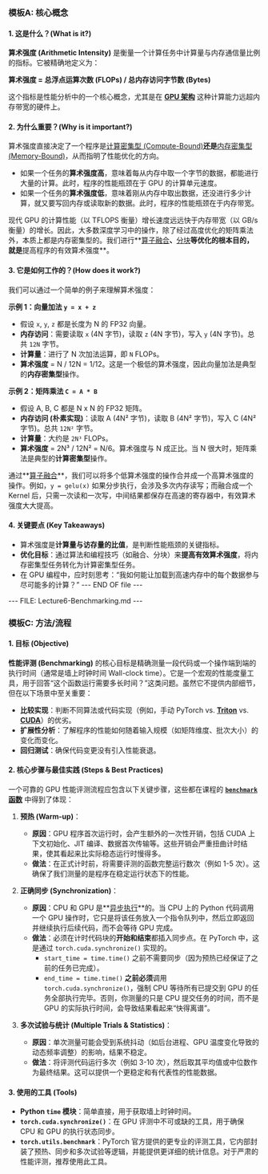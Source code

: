 ### 模板A: 核心概念

#### 1. 这是什么？(What is it?)

**算术强度 (Arithmetic Intensity)** 是衡量一个计算任务中计算量与内存通信量比例的指标。它被精确地定义为：

**算术强度 = 总浮点运算次数 (FLOPs) / 总内存访问字节数 (Bytes)**

这个指标是性能分析中的一个核心概念，尤其是在 **[GPU 架构](./Lecture6-GPU-Architecture.md)** 这种计算能力远超内存带宽的硬件上。

#### 2. 为什么重要？(Why is it important?)

算术强度直接决定了一个程序是[计算密集型 (Compute-Bound)](./Lecture6-Memory-vs-Compute-Bound.md)**还是**[内存密集型 (Memory-Bound)](./Lecture6-Memory-vs-Compute-Bound.md)，从而指明了性能优化的方向。

* 如果一个任务的**算术强度高**，意味着每从内存中取一个字节的数据，都能进行大量的计算。此时，程序的性能瓶颈在于 GPU 的计算单元速度。
* 如果一个任务的**算术强度低**，意味着刚从内存中取出数据，还没进行多少计算，就又要写回内存或读取新的数据。此时，程序的性能瓶颈在于内存带宽。

现代 GPU 的计算性能（以 TFLOPS 衡量）增长速度远远快于内存带宽（以 GB/s 衡量）的增长。因此，大多数深度学习中的操作，除了经过高度优化的矩阵乘法外，本质上都是内存密集型的。我们进行**[算子融合](./Lecture6-Kernel-Fusion.md)**、**[分块](./Lecture6-Matrix-Multiplication-Tiling.md)**等优化的根本目的，就是**提高程序的有效算术强度**。

#### 3. 它是如何工作的？(How does it work?)

我们可以通过一个简单的例子来理解算术强度：

**示例 1：向量加法 `y = x + z`**

* 假设 `x`, `y`, `z` 都是长度为 N 的 FP32 向量。
* **内存访问**：需要读取 `x` (4N 字节)，读取 `z` (4N 字节)，写入 `y` (4N 字节)。总共 `12N` 字节。
* **计算量**：进行了 N 次加法运算，即 `N` FLOPs。
* **算术强度** = N / 12N = 1/12。这是一个极低的算术强度，因此向量加法是典型的**内存密集型**操作。

**示例 2：矩阵乘法 `C = A * B`**

* 假设 A, B, C 都是 N x N 的 FP32 矩阵。
* **内存访问 (朴素实现)**：读取 A (4N² 字节)，读取 B (4N² 字节)，写入 C (4N² 字节)。总共 `12N²` 字节。
* **计算量**：大约是 `2N³` FLOPs。
* **算术强度** = 2N³ / 12N² = N/6。算术强度与 N 成正比。当 N 很大时，矩阵乘法是典型的**计算密集型**操作。

通过**[算子融合](./Lecture6-Kernel-Fusion.md)**，我们可以将多个低算术强度的操作合并成一个高算术强度的操作。例如，`y = gelu(x)` 如果分步执行，会涉及多次内存读写；而融合成一个 Kernel 后，只需一次读和一次写，中间结果都保存在高速的寄存器中，有效算术强度大大提高。

#### 4. 关键要点 (Key Takeaways)

* 算术强度是**计算量与访存量的比值**，是判断性能瓶颈的关键指标。
* **优化目标**：通过算法和编程技巧（如融合、分块）来**提高有效算术强度**，将内存密集型任务转化为计算密集型任务。
* 在 GPU 编程中，应时刻思考：“我如何能让加载到高速内存中的每个数据参与尽可能多的计算？”
  --- END OF file ---

--- FILE: Lecture6-Benchmarking.md ---

### 模板C: 方法/流程

#### 1. 目标 (Objective)

**性能评测 (Benchmarking)** 的核心目标是精确测量一段代码或一个操作端到端的执行时间（通常是墙上时钟时间 Wall-clock time）。它是一个宏观的性能度量工具，用于回答“这个函数运行需要多长时间？”这类问题。虽然它不提供内部细节，但在以下场景中至关重要：

* **比较实现**：判断不同算法或代码实现（例如，手动 PyTorch vs. **[Triton](./Lecture6-Triton.md)** vs. **[CUDA](./Lecture6-CUDA.md)**）的优劣。
* **扩展性分析**：了解程序的性能如何随着输入规模（如矩阵维度、批次大小）的变化而变化。
* **回归测试**：确保代码变更没有引入性能衰退。

#### 2. 核心步骤与最佳实践 (Steps & Best Practices)

一个可靠的 GPU 性能评测流程应包含以下关键步骤，这些都在课程的 **[`benchmark` 函数](./Lecture6-Code-benchmark.md)** 中得到了体现：

1. **预热 (Warm-up)**：

   * **原因**：GPU 程序首次运行时，会产生额外的一次性开销，包括 CUDA 上下文初始化、JIT 编译、数据首次传输等。这些开销会严重扭曲计时结果，使其看起来比实际稳态运行时慢得多。
   * **做法**：在正式计时前，将需要评测的函数完整运行数次（例如 1-5 次）。这确保了我们测量的是程序在稳定运行状态下的性能。
2. **正确同步 (Synchronization)**：

   * **原因**：CPU 和 GPU 是**[异步执行](./Lecture6-CPU-GPU-Synchronization.md)**的。当 CPU 上的 Python 代码调用一个 GPU 操作时，它只是将该任务放入一个指令队列中，然后立即返回并继续执行后续代码，而不会等待 GPU 完成。
   * **做法**：必须在计时代码块的**开始和结束**都插入同步点。在 PyTorch 中，这是通过 `torch.cuda.synchronize()` 实现的。
     * `start_time = time.time()` 之前不需要同步（因为预热已经保证了之前的任务已完成）。
     * `end_time = time.time()` **之前必须**调用 `torch.cuda.synchronize()`，强制 CPU 等待所有已提交到 GPU 的任务全部执行完毕。否则，你测量的只是 CPU 提交任务的时间，而不是 GPU 的实际执行时间，会导致结果看起来“快得离谱”。
3. **多次试验与统计 (Multiple Trials & Statistics)**：

   * **原因**：单次测量可能会受到系统抖动（如后台进程、GPU 温度变化导致的动态频率调整）的影响，结果不稳定。
   * **做法**：将评测代码运行多次（例如 3-10 次），然后取其平均值或中位数作为最终结果。这可以提供一个更稳定和有代表性的性能数据。

#### 3. 使用的工具 (Tools)

* **Python `time` 模块**：简单直接，用于获取墙上时钟时间。
* **`torch.cuda.synchronize()`**：在 GPU 评测中不可或缺的工具，用于确保 CPU 和 GPU 的执行状态同步。
* **`torch.utils.benchmark`**：PyTorch 官方提供的更专业的评测工具，它内部封装了预热、同步和多次试验等逻辑，并能提供更详细的统计信息。对于严肃的性能评测，推荐使用此工具。
